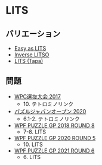 # LITS

## バリエーション
- [Easy as LITS](easyas-lits.md)
- [Inverse LITSO](inverselitso.md)
- [LITS (Tapa)](lits-tapa.md)

## 問題
- [WPC選抜大会 2017](../questions/jwpc2017.md)
	- 10\. テトロミノリンク
- [パズルジャパンオープン 2020](../questions/jwpc2020.md)
	- 6.1-2. テトロミノリンク
- [WPF PUZZLE GP 2018 ROUND 8](../questions/wpfpgp2018-8.md)
	- 7-8. LITS
- [WPF PUZZLE GP 2020 ROUND 5](../questions/wpfpgp2020-5.md)
	- 10\. LITS
- [WPF PUZZLE GP 2021 ROUND 6](../questions/wpfpgp2021-6.md)
	- 6\. LITS
